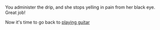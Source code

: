 You administer the drip, and she stops yelling in pain from her black eye.  Great job!

Now it's time to go back to [playing guitar](english/invite-friends/camp-fire/guitar/sing.md)